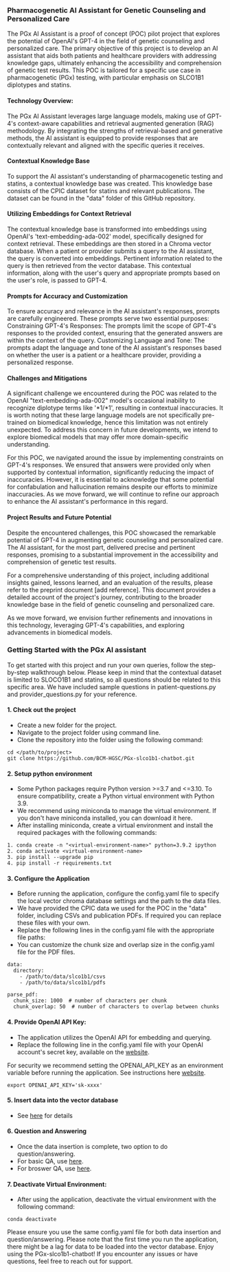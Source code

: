 ### Pharmacogenetic AI Assistant for Genetic Counseling and Personalized Care

The PGx AI Assistant is a proof of concept (POC) pilot project that explores the potential of OpenAI's GPT-4 in the field of genetic counseling and personalized care. The primary objective of this project is to develop an AI assistant that aids both patients and healthcare providers with addressing knowledge gaps, ultimately enhancing the accessibility and comprehension of genetic test results. This POC is tailored for a specific use case in pharmacogenetic (PGx) testing, with particular emphasis on SLCO1B1 diplotypes and statins.

#### Technology Overview:
The PGx AI Assistant leverages large language models, making use of GPT-4's context-aware capabilities and retrieval augmented generation (RAG) methodology. By integrating the strengths of retrieval-based and generative methods, the AI assistant is equipped to provide responses that are contextually relevant and aligned with the specific queries it receives.

#### Contextual Knowledge Base
To support the AI assistant's understanding of pharmacogenetic testing and statins, a contextual knowledge base was created. This knowledge base consists of the CPIC dataset for statins and relevant publications. The dataset can be found in the "data" folder of this GitHub repository.

#### Utilizing Embeddings for Context Retrieval
The contextual knowledge base is transformed into embeddings using OpenAI's 'text-embedding-ada-002' model, specifically designed for context retrieval. These embeddings are then stored in a Chroma vector database. When a patient or provider submits a query to the AI assistant, the query is converted into embeddings. Pertinent information related to the query is then retrieved from the vector database. This contextual information, along with the user's query and appropriate prompts based on the user's role, is passed to GPT-4.

#### Prompts for Accuracy and Customization
To ensure accuracy and relevance in the AI assistant's responses, prompts are carefully engineered. These prompts serve two essential purposes:
Constraining GPT-4's Responses: The prompts limit the scope of GPT-4's responses to the provided context, ensuring that the generated answers are within the context of the query.
Customizing Language and Tone: The prompts adapt the language and tone of the AI assistant's responses based on whether the user is a patient or a healthcare provider, providing a personalized response.

#### Challenges and Mitigations
A significant challenge we encountered during the POC was related to the OpenAI "text-embedding-ada-002" model's occasional inability to recognize diplotype terms like '*1/*1', resulting in contextual inaccuracies. It is worth noting that these large language models are not specifically pre-trained on biomedical knowledge, hence this limitation was not entirely unexpected. To address this concern in future developments, we intend to explore biomedical models that may offer more domain-specific understanding.

For this POC, we navigated around the issue by implementing constraints on GPT-4's responses. We ensured that answers were provided only when supported by contextual information, significantly reducing the impact of inaccuracies. However, it is essential to acknowledge that some potential for confabulation and hallucination remains despite our efforts to minimize inaccuracies. As we move forward, we will continue to refine our approach to enhance the AI assistant's performance in this regard.

#### Project Results and Future Potential
Despite the encountered challenges, this POC showcased the remarkable potential of GPT-4 in augmenting genetic counseling and personalized care. The AI assistant, for the most part, delivered precise and pertinent responses, promising to a substantial improvement in the accessibility and comprehension of genetic test results.

For a comprehensive understanding of this project, including additional insights gained, lessons learned, and an evaluation of the results, please refer to the preprint document [add reference]. This document provides a detailed account of the project's journey, contributing to the broader knowledge base in the field of genetic counseling and personalized care.

As we move forward, we envision further refinements and innovations in this technology, leveraging GPT-4's capabilities, and exploring advancements in biomedical models.

### Getting Started with the PGx AI assistant
To get started with this project and run your own queries, follow the step-by-step walkthrough below. Please keep in mind that the contextual dataset is limited to SLOCO1B1 and statins, so all questions should be related to this specific area. We have included sample questions in patient-questions.py and provider_questions.py for your reference.

#### 1. Check out the project
* Create a new folder for the project.
* Navigate to the project folder using  command line.
* Clone the repository into the folder using the following command:
```commandline
cd </path/to/project>
git clone https://github.com/BCM-HGSC/PGx-slco1b1-chatbot.git
```
#### 2. Setup python environment
* Some Python packages require Python version >=3.7 and <=3.10. To ensure compatibility, create a Python virtual environment with Python 3.9.
* We recommend using miniconda to manage the virtual environment. If you don't have miniconda installed, you can download it here.
* After installing miniconda, create a virtual environment and install the required packages with the following commands:
```
1. conda create -n "<virtual-environment-name>" python=3.9.2 ipython
2. conda activate <virtual-environment-name>
3. pip install --upgrade pip
4. pip install -r requirements.txt
```

#### 3. Configure the Application
* Before running the application, configure the config.yaml file to specify the local vector chroma database settings and the path to the data files.
* We have provided the CPIC data we used for the POC in the "data" folder, including CSVs and publication PDFs. If required you can replace these files with your own.
* Replace the following lines in the config.yaml file with the appropriate file paths:
* You can customize the chunk size and overlap size in the config.yaml file for the PDF files. 
```commandline
data:
  directory:
    - /path/to/data/slco1b1/csvs
    - /path/to/data/slco1b1/pdfs

parse_pdf:
  chunk_size: 1000  # number of characters per chunk
  chunk_overlap: 50  # number of characters to overlap between chunks
```
#### 4. Provide OpenAI API Key:
* The application utilizes the OpenAI API for embedding and querying.
* Replace the following line in the config.yaml file with your OpenAI account's secret key, available on the [website](https://platform.openai.com/account/api-keys). 

For security we recommend setting the OPENAI_API_KEY as an environment variable before running the application. See instructions here [website](https://help.openai.com/en/articles/5112595-best-practices-for-api-key-safety).
```
export OPENAI_API_KEY='sk-xxxx'
```

#### 5. Insert data into the vector database
* See [here](https://github.com/BCM-HGSC/PGx-slco1b1-chatbot/blob/main/upsert/README.md) for details

#### 6. Question and Answering
* Once the data insertion is complete, two option to do question/answering.
* For basic QA, use [here](https://github.com/BCM-HGSC/PGx-slco1b1-chatbot/tree/main/basic-qa).
* For broswer QA, use [here](https://github.com/BCM-HGSC/PGx-slco1b1-chatbot/tree/main/chatbot-stream).

#### 7. Deactivate Virtual Environment:
* After using the application, deactivate the virtual environment with the following command:
```commandline
conda deactivate  
```
Please ensure you use the same config.yaml file for both data insertion and question/answering. Please note that the first time you run the application, there might be a lag for data to be loaded into the vector database. Enjoy using the PGx-slco1b1-chatbot! If you encounter any issues or have questions, feel free to reach out for support.
